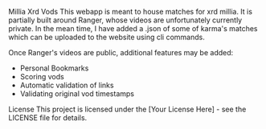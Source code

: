 Millia Xrd Vods
This webapp is meant to house matches for xrd millia. It is partially built around Ranger, whose videos are unfortunately currently private. In the mean time, I have added a .json of some of karma's matches which can be uploaded to the website using cli commands.

Once Ranger's videos are public, additional features may be added:
- Personal Bookmarks
- Scoring vods
- Automatic validation of links
- Validating original vod timestamps

License
This project is licensed under the [Your License Here] - see the LICENSE file for details.